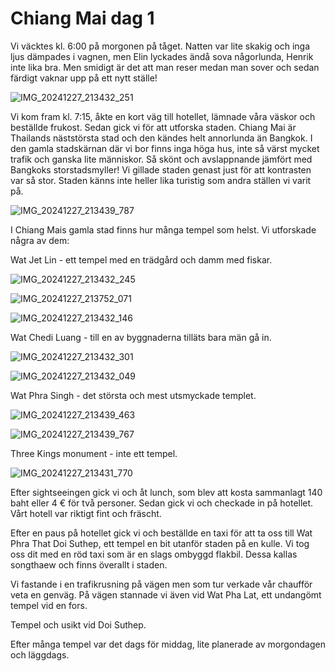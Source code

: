 # Chiang Mai dag 1

Vi väcktes kl. 6:00 på morgonen på tåget. Natten var lite skakig och inga ljus dämpades i vagnen, men Elin lyckades ändå sova någorlunda, Henrik inte lika bra. Men smidigt är det att man reser medan man sover och sedan färdigt vaknar upp på ett nytt ställe!

![IMG_20241227_213432_251](https://github.com/user-attachments/assets/b8db768b-b556-4af2-9d1a-c47d4021505e)


Vi kom fram kl. 7:15, åkte en kort väg till hotellet, lämnade våra väskor och beställde frukost. 
Sedan gick vi för att utforska staden. Chiang Mai är Thailands näststörsta stad och den kändes helt annorlunda än Bangkok. I den gamla stadskärnan där vi bor finns inga höga hus, inte så värst mycket trafik och ganska lite människor. Så skönt och avslappnande jämfört med Bangkoks storstadsmyller! Vi gillade staden genast just för att kontrasten var så stor. Staden känns inte heller lika turistig som andra ställen vi varit på. 

![IMG_20241227_213439_787](https://github.com/user-attachments/assets/14c80696-0c75-475c-b7b7-40da2c767468)


I Chiang Mais gamla stad finns hur många tempel som helst. Vi utforskade några av dem:

Wat Jet Lin - ett tempel med en trädgård och damm med fiskar.

![IMG_20241227_213432_245](https://github.com/user-attachments/assets/69aa1454-d123-4e8b-8bb4-8aa710f2e158)


![IMG_20241227_213752_071](https://github.com/user-attachments/assets/9b43847e-33be-439b-843b-1bc47338c848)


![IMG_20241227_213432_146](https://github.com/user-attachments/assets/f651b3d3-9407-41bd-9006-67d4aff0d907)


Wat Chedi Luang - till en av byggnaderna tilläts bara män gå in.

![IMG_20241227_213432_301](https://github.com/user-attachments/assets/c7f66e00-792a-496b-892e-b946fff258ed)


![IMG_20241227_213432_049](https://github.com/user-attachments/assets/77a33dbf-69fd-4843-b44b-75eb0de81e4e)

Wat Phra Singh - det största och mest utsmyckade templet.

![IMG_20241227_213439_463](https://github.com/user-attachments/assets/5c9cc1f6-f982-4f27-93bb-7976a473bd12)


![IMG_20241227_213439_767](https://github.com/user-attachments/assets/be74972d-6414-473b-9992-58dc71601121)





Three Kings monument - inte ett tempel.

![IMG_20241227_213431_770](https://github.com/user-attachments/assets/6b1171fe-6b8c-4424-8586-2d1fe083a292)


Efter sightseeingen gick vi och åt lunch, som blev att kosta sammanlagt 140 baht eller 4 € för två personer.
Sedan gick vi och checkade in på hotellet. Vårt hotell var riktigt fint och fräscht. 

Efter en paus på hotellet gick vi och beställde en taxi för att ta oss till Wat Phra That Doi Suthep, ett tempel en bit utanför staden på en kulle. Vi tog oss dit med en röd taxi som är en slags ombyggd flakbil. Dessa kallas songthaew och finns överallt i staden.

Vi fastande i en trafikrusning på vägen men som tur verkade vår chaufför veta en genväg. På vägen stannade vi även vid Wat Pha Lat, ett undangömt tempel vid en fors.

Tempel och usikt vid Doi Suthep.

Efter många tempel var det dags för middag, lite planerade av morgondagen och läggdags. 

